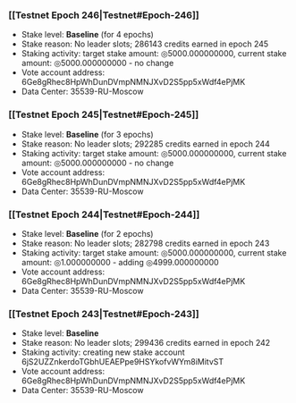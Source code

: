 ### [[Testnet Epoch 246|Testnet#Epoch-246]]
* Stake level: **Baseline** (for 4 epochs)
* Stake reason: No leader slots; 286143 credits earned in epoch 245
* Staking activity: target stake amount: ◎5000.000000000, current stake amount: ◎5000.000000000 - no change
* Vote account address: 6Ge8gRhec8HpWhDunDVmpNMNJXvD2S5pp5xWdf4ePjMK
* Data Center: 35539-RU-Moscow
### [[Testnet Epoch 245|Testnet#Epoch-245]]
* Stake level: **Baseline** (for 3 epochs)
* Stake reason: No leader slots; 292285 credits earned in epoch 244
* Staking activity: target stake amount: ◎5000.000000000, current stake amount: ◎5000.000000000 - no change
* Vote account address: 6Ge8gRhec8HpWhDunDVmpNMNJXvD2S5pp5xWdf4ePjMK
* Data Center: 35539-RU-Moscow
### [[Testnet Epoch 244|Testnet#Epoch-244]]
* Stake level: **Baseline** (for 2 epochs)
* Stake reason: No leader slots; 282798 credits earned in epoch 243
* Staking activity: target stake amount: ◎5000.000000000, current stake amount: ◎1.000000000 - adding ◎4999.000000000
* Vote account address: 6Ge8gRhec8HpWhDunDVmpNMNJXvD2S5pp5xWdf4ePjMK
* Data Center: 35539-RU-Moscow
### [[Testnet Epoch 243|Testnet#Epoch-243]]
* Stake level: **Baseline**
* Stake reason: No leader slots; 299436 credits earned in epoch 242
* Staking activity: creating new stake account 6jS2UZZnkerdoTGbhUEAEPpe9HSYkofvWYm8iMitvST
* Vote account address: 6Ge8gRhec8HpWhDunDVmpNMNJXvD2S5pp5xWdf4ePjMK
* Data Center: 35539-RU-Moscow